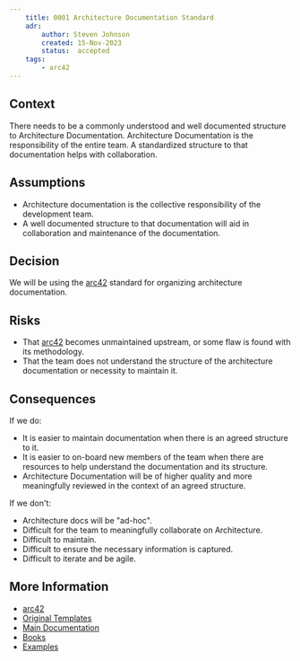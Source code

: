 ```yaml
---
    title: 0001 Architecture Documentation Standard
    adr:
        author: Steven Johnson
        created: 15-Nov-2023
        status:  accepted
    tags:
        - arc42
---
```


## Context

There needs to be a commonly understood and well documented structure to Architecture Documentation.
Architecture Documentation is the responsibility of the entire team.
A standardized structure to that documentation helps with collaboration.

## Assumptions

* Architecture documentation is the collective responsibility of the development team.
* A well documented structure to that documentation will aid in collaboration and maintenance of the documentation.

## Decision

We will be using the [arc42] standard for organizing architecture documentation.

## Risks

* That [arc42] becomes unmaintained upstream, or some flaw is found with its methodology.
* That the team does not understand the structure of the architecture documentation or necessity to maintain it.

## Consequences

If we do:

* It is easier to maintain documentation when there is an agreed structure to it.
* It is easier to on-board new members of the team when there are resources to help understand the documentation and its structure.
* Architecture Documentation will be of higher quality and more meaningfully reviewed in the context of an agreed structure.

If we don't:

* Architecture docs will be "ad-hoc".
* Difficult for the team to meaningfully collaborate on Architecture.
* Difficult to maintain.
* Difficult to ensure the necessary information is captured.
* Difficult to iterate and be agile.

## More Information

* [arc42]
* [Original Templates](https://github.com/arc42/arc42-template/tree/master/dist)
* [Main Documentation](https://docs.arc42.org/home/)
* [Books](https://leanpub.com/b/arc42complete)
* [Examples](https://arc42.org/examples)

[arc42]: https://arc42.org
